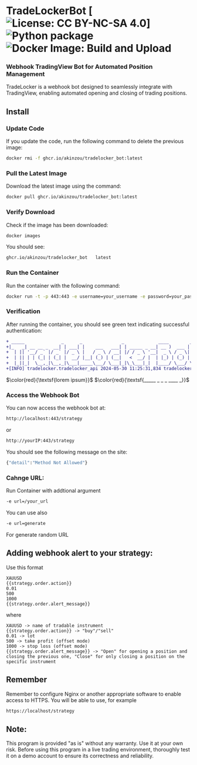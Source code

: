 # TradeLockerBot  [![License: CC BY-NC-SA 4.0](https://img.shields.io/badge/License-CC_BY--NC--SA_4.0-lightgrey.svg)] ![Python package](https://github.com/Akinzou/TradeLocker/actions/workflows/python-package.yml/badge.svg) ![Docker Image: Build and Upload](https://github.com/Akinzou/TradeLocker/actions/workflows/docker-image.yml/badge.svg)
### Webhook TradingView Bot for Automated Position Management
TradeLocker is a webhook bot designed to seamlessly integrate with TradingView, enabling automated opening and closing of trading positions.

## Install

### Update Code

If you update the code, run the following command to delete the previous image:

```sh
docker rmi -f ghcr.io/akinzou/tradelocker_bot:latest
```

### Pull the Latest Image
Download the latest image using the command:

```sh
docker pull ghcr.io/akinzou/tradelocker_bot:latest
```

### Verify Download
Check if the image has been downloaded:

```sh
docker images
```
You should see:
```sh
ghcr.io/akinzou/tradelocker_bot   latest
```

### Run the Container
Run the container with the following command:
```sh
docker run -t -p 443:443 -e username=your_username -e password=your_password -e server=your_server -e env=demo/live --rm ghcr.io/akinzou/tradelocker_bot:latest
```
### Verification
After running the container, you should see green text indicating successful authentication:
```diff
+ _____              _      _               _             ____        _
+|_   _| __ __ _  __| | ___| |    ___   ___| | _____ _ __| __ )  ___ | |_
+  | || '__/ _` |/ _` |/ _ \ |   / _ \ / __| |/ / _ \ '__|  _ \ / _ \| __|
+  | || | | (_| | (_| |  __/ |__| (_) | (__|   <  __/ |  | |_) | (_) | |_
+  |_||_|  \__,_|\__,_|\___|_____\___/ \___|_|\_\___|_|  |____/ \___/ \__|
+[INFO] tradelocker.tradelocker_api 2024-05-30 11:25:31,834 tradelocker_api _auth_with_password: 665 Successfully fetched authentication tokens
```
$\color{red}{\textsf{lorem ipsum}}$
$\color{red}{\textsf{_____              _      _               _             ____        _}}$





### Access the Webhook Bot
You can now access the webhook bot at:
```sh
http://localhost:443/strategy
```
or
```sh
http://yourIP:443/strategy
```
You should see the following message on the site:
```sh
{"detail":"Method Not Allowed"}
```

### Cahnge URL:
Run Container with addtional argument
```sh
-e url=/your_url
```

You can use also
```sh
-e url=generate
```
For generate random URL



## Adding webhook alert to your strategy:
Use this format

```ssh
XAUUSD
{{strategy.order.action}}
0.01
500
1000
{{strategy.order.alert_message}}
```
where
```ssh
XAUUSD -> name of tradable instrument
{{strategy.order.action}} -> "buy"/"sell"
0.01 -> lot
500 -> take profit (offset mode)
1000 -> stop loss (offset mode)
{{strategy.order.alert_message}} -> "Open" for opening a position and closing the previous one, "Close" for only closing a position on the specific instrument
```

## Remember 
Remember to configure Nginx or another appropriate software to enable access to HTTPS. You will be able to use, for example

```sh
https://localhost/strategy
```

## Note:
This program is provided "as is" without any warranty. Use it at your own risk.
Before using this program in a live trading environment, thoroughly test it on a demo account to ensure its correctness and reliability.
